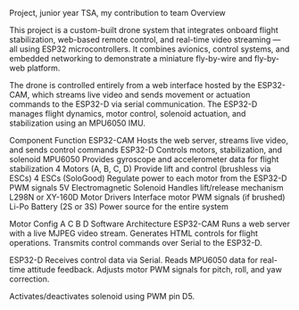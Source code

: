 Project, junior year TSA, my contribution to team
Overview

This project is a custom-built drone system that integrates onboard flight stabilization, web-based remote control, and real-time video streaming — all using ESP32 microcontrollers.
It combines avionics, control systems, and embedded networking to demonstrate a miniature fly-by-wire and fly-by-web platform.

The drone is controlled entirely from a web interface hosted by the ESP32-CAM, which streams live video and sends movement or actuation commands to the ESP32-D via serial communication.
The ESP32-D manages flight dynamics, motor control, solenoid actuation, and stabilization using an MPU6050 IMU.

Component	Function
ESP32-CAM	Hosts the web server, streams live video, and sends control commands
ESP32-D	Controls motors, stabilization, and solenoid
MPU6050	Provides gyroscope and accelerometer data for flight stabilization
4 Motors (A, B, C, D)	Provide lift and control (brushless via ESCs)
4 ESCs (SoloGood)	Regulate power to each motor from the ESP32-D PWM signals
5V Electromagnetic Solenoid	Handles lift/release mechanism
L298N or XY-160D Motor Drivers	Interface motor PWM signals (if brushed)
Li-Po Battery (2S or 3S)	Power source for the entire system

Motor Config A C
            B D
Software Architecture
ESP32-CAM
Runs a web server with a live MJPEG video stream.
Generates HTML controls for flight operations.
Transmits control commands over Serial to the ESP32-D.

ESP32-D
Receives control data via Serial.
Reads MPU6050 data for real-time attitude feedback.
Adjusts motor PWM signals for pitch, roll, and yaw correction.

Activates/deactivates solenoid using PWM pin D5.
